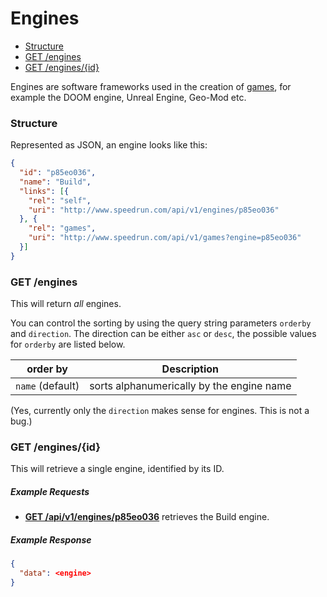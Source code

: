 # Engines

* [Structure](#structure)
* [GET /engines](#get-engines)
* [GET /engines/{id}](#get-enginesid)

Engines are software frameworks used in the creation of [games](games.md), for example the DOOM engine, Unreal Engine, Geo-Mod etc.

### Structure

Represented as JSON, an engine looks like this:

```json
{
  "id": "p85eo036",
  "name": "Build",
  "links": [{
    "rel": "self",
    "uri": "http://www.speedrun.com/api/v1/engines/p85eo036"
  }, {
    "rel": "games",
    "uri": "http://www.speedrun.com/api/v1/games?engine=p85eo036"
  }]
}
```

### GET /engines

This will return *all* engines.

You can control the sorting by using the query string parameters ``orderby`` and ``direction``. The
direction can be either ``asc`` or ``desc``, the possible values for ``orderby`` are listed below.

order by           | Description
------------------ | ------------------------------------------------------------------
``name`` (default) | sorts alphanumerically by the engine name

(Yes, currently only the ``direction`` makes sense for engines. This is not a bug.)

### GET /engines/{id}

This will retrieve a single engine, identified by its ID.

##### Example Requests

* [**GET /api/v1/engines/p85eo036**](http://www.speedrun.com/api/v1/engines/p85eo036) retrieves
  the Build engine.

##### Example Response

```json
{
  "data": <engine>
}
```
